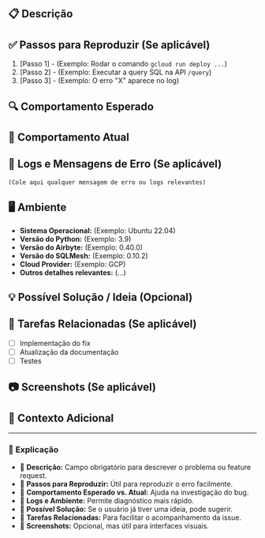 ## 📋 Descrição
<!-- Explique de forma clara e objetiva o problema ou a sugestão de melhoria. -->

## ✅ Passos para Reproduzir (Se aplicável)
1. [Passo 1] - (Exemplo: Rodar o comando `gcloud run deploy ...`)
2. [Passo 2] - (Exemplo: Executar a query SQL na API `/query`)
3. [Passo 3] - (Exemplo: O erro "X" aparece no log)

## 🔍 Comportamento Esperado
<!-- Explique o que deveria acontecer. -->

## 🛑 Comportamento Atual
<!-- Explique o que está acontecendo atualmente. -->

## 📝 Logs e Mensagens de Erro (Se aplicável)
```plaintext
(Cole aqui qualquer mensagem de erro ou logs relevantes)
```

## 🖥️ Ambiente
- **Sistema Operacional:** (Exemplo: Ubuntu 22.04)
- **Versão do Python:** (Exemplo: 3.9)
- **Versão do Airbyte:** (Exemplo: 0.40.0)
- **Versão do SQLMesh:** (Exemplo: 0.10.2)
- **Cloud Provider:** (Exemplo: GCP)
- **Outros detalhes relevantes:** (...)

## 💡 Possível Solução / Ideia (Opcional)
<!-- Se você tiver uma sugestão de solução ou melhoria, compartilhe aqui. -->

## 📌 Tarefas Relacionadas (Se aplicável)
- [ ] Implementação do fix
- [ ] Atualização da documentação
- [ ] Testes

## 📷 Screenshots (Se aplicável)
<!-- Adicione imagens que ajudem a visualizar o problema. -->

## 🚀 Contexto Adicional
<!-- Alguma outra informação importante para entender o problema? -->

---

### **📌 Explicação**
- 🔹 **Descrição:** Campo obrigatório para descrever o problema ou feature request.
- 🔹 **Passos para Reproduzir:** Útil para reproduzir o erro facilmente.
- 🔹 **Comportamento Esperado vs. Atual:** Ajuda na investigação do bug.
- 🔹 **Logs e Ambiente:** Permite diagnóstico mais rápido.
- 🔹 **Possível Solução:** Se o usuário já tiver uma ideia, pode sugerir.
- 🔹 **Tarefas Relacionadas:** Para facilitar o acompanhamento da issue.
- 🔹 **Screenshots:** Opcional, mas útil para interfaces visuais.
